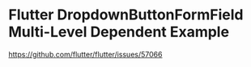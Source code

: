 # Flutter DropdownButtonFormField Multi-Level Dependent Example

https://github.com/flutter/flutter/issues/57066
